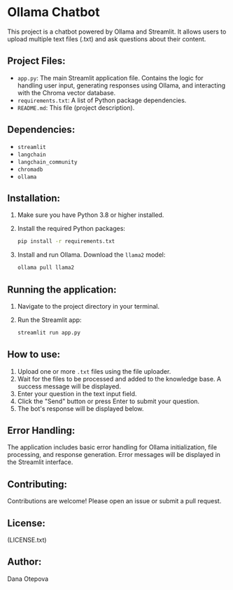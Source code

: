 # Ollama Chatbot

This project is a chatbot powered by Ollama and Streamlit. It allows users to upload multiple text files (.txt) and ask questions about their content.

## Project Files:

*   `app.py`: The main Streamlit application file. Contains the logic for handling user input, generating responses using Ollama, and interacting with the Chroma vector database.
*   `requirements.txt`: A list of Python package dependencies.
*   `README.md`: This file (project description).

## Dependencies:

*   `streamlit`
*   `langchain`
*   `langchain_community`
*   `chromadb`
*   `ollama`

## Installation:

1.  Make sure you have Python 3.8 or higher installed.
2.  Install the required Python packages:

    ```bash
    pip install -r requirements.txt
    ```

3.  Install and run Ollama. Download the `llama2` model:

    ```bash
    ollama pull llama2
    ```

## Running the application:

1.  Navigate to the project directory in your terminal.
2.  Run the Streamlit app:

    ```bash
    streamlit run app.py
    ```

## How to use:

1.  Upload one or more `.txt` files using the file uploader.
2.  Wait for the files to be processed and added to the knowledge base. A success message will be displayed.
3.  Enter your question in the text input field.
4.  Click the "Send" button or press Enter to submit your question.
5.  The bot's response will be displayed below.



## Error Handling:

The application includes basic error handling for Ollama initialization, file processing, and response generation. Error messages will be displayed in the Streamlit interface.

## Contributing:

Contributions are welcome! Please open an issue or submit a pull request.

## License:

(LICENSE.txt)

## Author:

Dana Otepova

